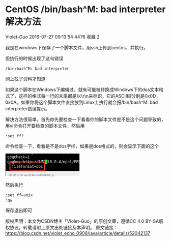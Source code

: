 # CentOS /bin/bash^M: bad interpreter解决方法

Violet-Guo 2016-07-27 09:13:54  4476  收藏 2

我是在windows下保存了一个脚本文件，用ssh上传到centos，并执行。

但执行的时候出现了这句错误

```
/bin/bash^M: bad interpreter
```


网上找了资料才知道

如果这个脚本在Windows下编辑过，就有可能被转换成Windows下的dos文本格式了，这样的格式每一行的末尾都是以\r\n来标识，它的ASCII码分别是0x0D，0x0A。如果你将这个脚本文件直接放到Linux上执行就会报/bin/bash^M: bad interpreter错误提示。

解决方法很简单，首先你先要检查一下看看你的脚本文件是不是这个问题导致的，用vi命令打开要检查的脚本文件，然后用

```
:set ff?
```


命令检查一下，看看是不是dos字样，如果是dos格式的，则会显示下面的这个

![这里写图片描述](image-202007251851/20160727091310803)

然后执行

```
:set ff=unix
:qw
```

保存退出即可
 







版权声明：本文为CSDN博主「Violet-Guo」的原创文章，遵循CC 4.0 BY-SA版权协议，转载请附上原文出处链接及本声明。
原文链接：https://blog.csdn.net/violet_echo_0908/java/article/details/52042137

